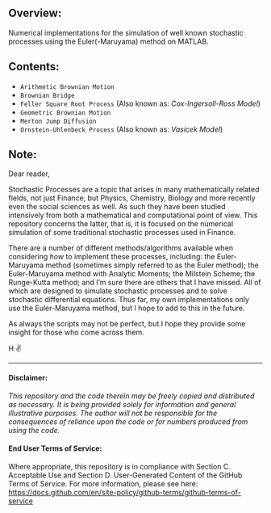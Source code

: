 ## Overview:
Numerical implementations for the simulation of well known stochastic processes using the Euler(-Maruyama) method on MATLAB.

## Contents:
- `Arithmetic Brownian Motion`
- `Brownian Bridge`
- `Feller Square Root Process` (Also known as: _Cox-Ingersoll-Ross Model_)
- `Geometric Brownian Motion`
- `Merton Jump Diffusion`
- `Ornstein-Uhlenbeck Process` (Also known as: _Vasicek Model_)

## Note:
Dear reader,

Stochastic Processes are a topic that arises in many mathematically related fields, not just Finance, but Physics, Chemistry, Biology and more recently even the social sciences as well. As such they have been studied intensively from both a mathematical and computational point of view. This repository concerns the latter, that is, it is focused on the numerical simulation of some traditional stochastic processes used in Finance.

There are a number of different methods/algorithms available when considering _how_ to implement these processes, including: the Euler-Maruyama method (sometimes simply referred to as the Euler method); the Euler-Maruyama method with Analytic Moments; the Milstein Scheme; the Runge-Kutta method; and I’m sure there are others that I have missed. All of which are designed to simulate stochastic processes and to solve stochastic differential equations. Thus far, my own implementations only use the Euler-Maruyama method, but I hope to add to this in the future. 


As always the scripts may not be perfect, but I hope they provide some insight for those who come across them.

H ✌️

---
#### Disclaimer:
_This repository and the code therein may be freely copied and distributed as necessary. It is being provided solely for information and general illustrative purposes. The author will not be responsible for the consequences of reliance upon the code or for numbers produced from using the code._

#### End User Terms of Service:
Where appropriate, this repository is in compliance with Section C. Acceptable Use and Section D. User-Generated Content of the GitHub Terms of Service.  For more information, please see here: https://docs.github.com/en/site-policy/github-terms/github-terms-of-service

